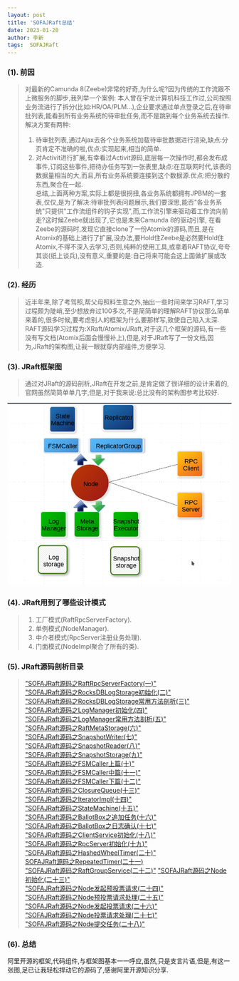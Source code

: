 ```yaml
---
layout: post
title: 'SOFAJRaft总结' 
date: 2023-01-20
author: 李新
tags:  SOFAJRaft
---
```



### (1). 前因
> 对最新的Camunda 8(Zeebe)非常的好奇,为什么呢?因为传统的工作流跟不上微服务的脚步,我列举一个案例: 
> 本人曾在宇龙计算机科技工作过,公司按照业务流进行了拆分(比如:HR/OA/PLM...),企业要求通过单点登录之后,在待审批列表,能看到所有业务系统的待审批任务,而不是跳到每个业务系统去操作. 
> 解决方案有两种:
> 1. 待审批列表,通过Ajax去各个业务系统加载待审批数据进行渲染,缺点:分页肯定不准确的啦,优点:实现起来,相当的简单.  
> 2. 对Activit进行扩展,有幸看过Activit源码,底层每一次操作时,都会发布成事件,订阅这些事件,把待办任务写到一张表里,缺点:在互联网时代,该表的数据量相当的大,而且,所有业务系统要连接到这个数据源.优点:把分散的东西,聚合在一起.    
> 总结,上面两种方案,实际上都是很拐扭,各业务系统都拥有JPBM的一套表,仅仅,是为了解决:待审批列表问题展示,我们要深思,能否"各业务系统"只提供"工作流组件的钩子实现",而,工作流引擎来驱动着工作流向前走?这时候Zeebe就出现了,它也是未来Camunda 8的驱动引擎,
> 在看Zeebe的源码时,发现它直接clone了一份Atomix的源码,而且,是在Atomix的基础上进行了扩展,没办法,要Hold住Zeebe是必然要Hold住Atomix,不得不深入去学习,否则,纯粹的使用工具,或拿着RAFT协议,夸夸其谈(纸上谈兵),没有意义,重要的是:自己将来可能会这上面做扩展或改造.  

### (2). 经历
> 近半年来,除了考驾照,帮父母照料生意之外,抽出一些时间来学习RAFT,学习过程颇为陡峭,至少想放弃过100多次,不是简简单的理解RAFT协议那么简单来着的,很多时候,要考虑别人的框架为什么要那样写,致使自己陷入太深. 
> RAFT源码学习过程为:XRaft/Atomix/JRaft,对于这几个框架的源码,有一些没有写文档(Atomix后面会慢慢补上),但是,对于JRaft写了一份文档,因为,JRaft的架构图,让我一眼就穿内部组件,方便学习.  

### (3). JRaft框架图
> 通过对JRaft的源码剖析,JRaft在开发之前,是肯定做了很详细的设计来着的,官网虽然简简单单几字,但是,对于我来说:总比没有的架构图参考比较好.  

!["JRaft框架图"](/assets/jraft/imgs/jraft-engine.png)
### (4). JRaft用到了哪些设计模式
> 1. 工厂模式(RaftRpcServerFactory). 
> 2. 单例模式(NodeManager).
> 3. 中介者模式(RpcServer注册业务处理).  
> 4. 门面模式(NodeImpl聚合了所有的类). 

### (5). JRaft源码剖析目录

> ["SOFAJRaft源码之RaftRpcServerFactory(一)"](/2022/12/28/SOFAJRaft-RaftRpcServerFactory.html)  
> ["SOFAJRaft源码之RocksDBLogStorage初始化(二)"](/2022/12/28/SOFAJRaft-RocksDBLogStorage-Init.html)  
> ["SOFAJRaft源码之RocksDBLogStorage常用方法剖析(三)"](/2022/12/28/SOFAJRaft-RocksDBLogStorage.html)  
> ["SOFAJRaft源码之LogManager初始化(四)"](/2022/12/28/SOFAJRaft-LogManager-Init.html)  
> ["SOFAJRaft源码之LogManager常用方法剖析(五)"](/2022/12/28/SOFAJRaft-LogManager.html)  
> ["SOFAJRaft源码之RaftMetaStorage(六)"](/2022/12/28/SOFAJRaft-RaftMetaStorage.html)  
> ["SOFAJRaft源码之SnapshotWriter(七)"](/2022/12/28/SOFAJRaft-SnapshotWriter.html)  
> ["SOFAJRaft源码之SnapshotReader(八)"](/2022/12/28/SOFAJRaft-SnapshotReader.html)  
> ["SOFAJRaft源码之SnapshotStorage(九)"](/2022/12/28/SOFAJRaft-SnapshotStorage.html)  
> ["SOFAJRaft源码之FSMCaller上篇(十)"](/2022/12/28/SOFAJRaft-FSMCaller-1.html)   
> ["SOFAJRaft源码之FSMCaller中篇(十一)"](/2022/12/28/SOFAJRaft-FSMCaller-2.html)   
> ["SOFAJRaft源码之FSMCaller下篇(十二)"](/2022/12/28/SOFAJRaft-FSMCaller-3.html)  
> ["SOFAJRaft源码之ClosureQueue(十三)"](/2022/12/28/SOFAJRaft-ClosureQueue.html)  
> ["SOFAJRaft源码之IteratorImpl(十四)"](/2022/12/28/SOFAJRaft-IteratorImpl.html)   
> ["SOFAJRaft源码之StateMachine(十五)"](/2022/12/28/SOFAJRaft-StateMachine.html)  
> ["SOFAJRaft源码之BallotBox之追加任务(十六)"](/2022/12/28/SOFAJRaft-BallotBox-appendPendingTask.html)  
> ["SOFAJRaft源码之BallotBox之日志确认(十七)"](/2022/12/28/SOFAJRaft-BallotBox-commitAt.html)  
> ["SOFAJRaft源码之ClientService初始化(十八)"](/2022/12/28/SOFAJRaft-ClientService.html)   
> ["SOFAJRaft源码之RpcServer初始化(十九)"](/2022/12/28/SOFAJRaft-RpcServer.html)  
> ["SOFAJRaft源码之HashedWheelTimer(二十)"](/2022/12/28/SOFAJRaft-HashedWheelTimer.html)  
> [SOFAJRaft源码之RepeatedTimer(二十一)](/2022/12/28/SOFAJRaft-RepeatedTimer.html)  
> ["SOFAJRaft源码之RaftGroupService(二十二)"](/2023/01/11/SOFAJRaft-RaftGroupService.html) 
> ["SOFAJRaft源码之Node初始化(二十三)"](/2023/01/11/SOFAJRaft-Node-Init.html)  
> ["SOFAJRaft源码之Node发起预投票请求(二十四)"](/2023/01/11/SOFAJRaft-Node-PreVote.html)  
> ["SOFAJRaft源码之Node预投票请求处理(二十五)"](/2023/01/11/SOFAJRaft-Node-PreVote-Handler.html)   
> ["SOFAJRaft源码之Node发起投票请求(二十六)"](/2023/01/11/SOFAJRaft-Node-Vote.html)  
> ["SOFAJRaft源码之Node投票请求处理(二十七)"](/2023/01/11/SOFAJRaft-Node-Vote-Handler.html)   
> ["SOFAJRaft源码之Node提交任务(二十八)"](/2023/01/11/SOFAJRaft-Node-Apply-Task.html)  

### (6). 总结
阿里开源的框架,代码组件,与框架图基本一一呼应,虽然,只是支言片语,但是,有这一张图,足已让我轻松捍动它的源码了,感谢阿里开源知识分享.    